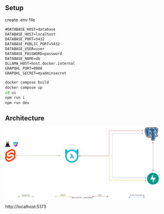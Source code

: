 ## Setup

create .env file
```env
#DATABASE_HOST=database
DATABASE_HOST=localhost
DATABASE_PORT=5432
DATABASE_PUBLIC_PORT=5432
DATABASE_USER=user
DATABASE_PASSWORD=password
DATABASE_NAME=db
OLLAMA_HOST=host.docker.internal
GRAPQHL_PORT=8080
GRAPQHL_SECRET=myadminsecret
```

```sh 
docker compose build
docker compose up
cd ui
npm run i
npm run dev
```

## Architecture

![architecture](specs/Architecture.svg)

http://localhost:5173

